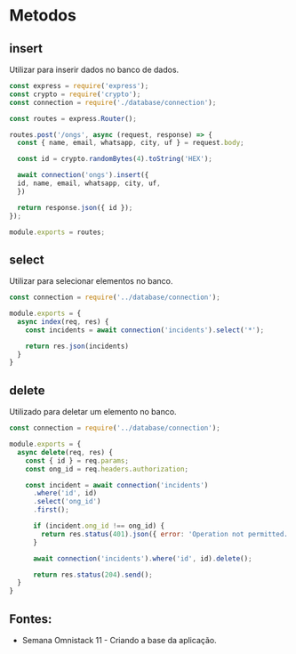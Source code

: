 # Metodos

## insert
Utilizar para inserir dados no banco de dados.
```javascript
const express = require('express');
const crypto = require('crypto');
const connection = require('./database/connection');

const routes = express.Router();

routes.post('/ongs', async (request, response) => {
  const { name, email, whatsapp, city, uf } = request.body;

  const id = crypto.randomBytes(4).toString('HEX');

  await connection('ongs').insert({
  id, name, email, whatsapp, city, uf,
  })

  return response.json({ id });
});

module.exports = routes;
```

## select
Utilizar para selecionar elementos no banco.
```javascript
const connection = require('../database/connection');

module.exports = {
  async index(req, res) {
    const incidents = await connection('incidents').select('*');

    return res.json(incidents)
  }
}
```

## delete
Utilizado para deletar um elemento no banco.
```javascript
const connection = require('../database/connection');

module.exports = {
  async delete(req, res) {
    const { id } = req.params;
    const ong_id = req.headers.authorization;

    const incident = await connection('incidents')
      .where('id', id)
      .select('ong_id')
      .first();

      if (incident.ong_id !== ong_id) {
        return res.status(401).json({ error: 'Operation not permitted.' });
      }

      await connection('incidents').where('id', id).delete();

      return res.status(204).send();
  }
}
```

## Fontes:
- Semana Omnistack 11 - Criando a base da aplicação.